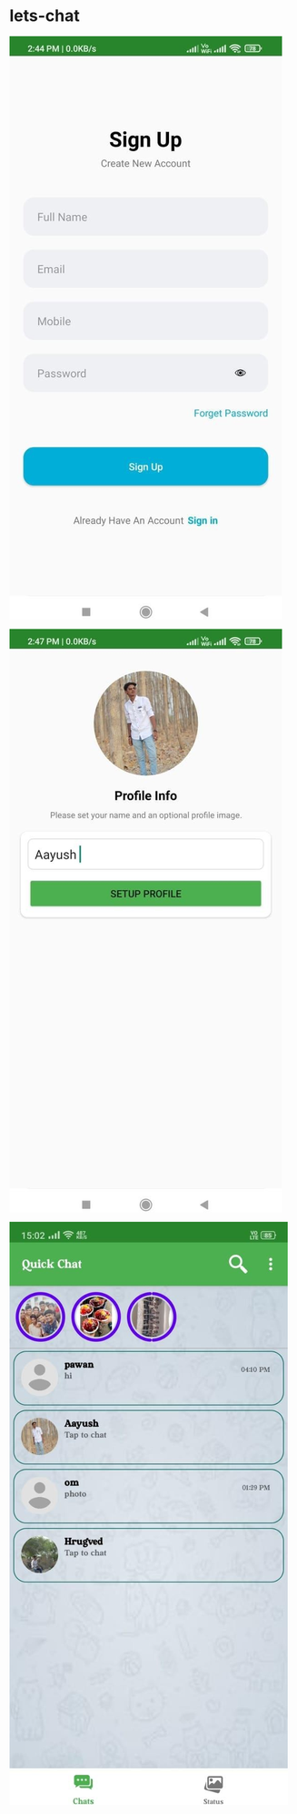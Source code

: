 # lets-chat

![image alt](https://github.com/aayushkhond23/lets-chat/blob/8bcf80b4e439485032ec2072f351e28188d0d211/1.jpg)

![image alt](https://github.com/aayushkhond23/lets-chat/blob/fd5132a7ba80a6a76d995fb70836bd3635384d52/2.jpg)

![image alt](https://github.com/aayushkhond23/lets-chat/blob/3dc3196221d645cd9a54eef8097d89df1d9858e0/3.jpg)

